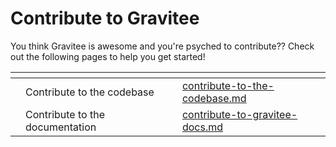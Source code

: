# Contribute to Gravitee

You think Gravitee is awesome and you're psyched to contribute?? Check out the following pages to help you get started!



<table data-view="cards"><thead><tr><th></th><th></th><th></th><th data-hidden data-card-target data-type="content-ref"></th></tr></thead><tbody><tr><td></td><td>Contribute to the codebase</td><td></td><td><a href="contribute-to-the-codebase.md">contribute-to-the-codebase.md</a></td></tr><tr><td></td><td>Contribute to the documentation</td><td></td><td><a href="contribute-to-gravitee-docs.md">contribute-to-gravitee-docs.md</a></td></tr></tbody></table>
